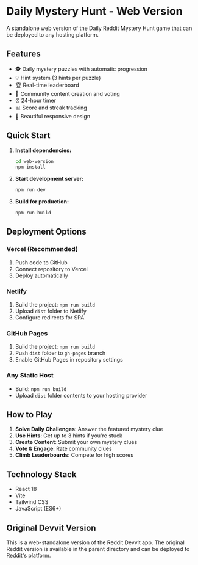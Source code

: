 # Daily Mystery Hunt - Web Version

A standalone web version of the Daily Reddit Mystery Hunt game that can be deployed to any hosting platform.

## Features

- 🕵️ Daily mystery puzzles with automatic progression
- 💡 Hint system (3 hints per puzzle)
- 🏆 Real-time leaderboard
- 👥 Community content creation and voting
- ⏰ 24-hour timer
- 📊 Score and streak tracking
- 🎨 Beautiful responsive design

## Quick Start

1. **Install dependencies:**
   ```bash
   cd web-version
   npm install
   ```

2. **Start development server:**
   ```bash
   npm run dev
   ```

3. **Build for production:**
   ```bash
   npm run build
   ```

## Deployment Options

### Vercel (Recommended)
1. Push code to GitHub
2. Connect repository to Vercel
3. Deploy automatically

### Netlify
1. Build the project: `npm run build`
2. Upload `dist` folder to Netlify
3. Configure redirects for SPA

### GitHub Pages
1. Build the project: `npm run build`
2. Push `dist` folder to `gh-pages` branch
3. Enable GitHub Pages in repository settings

### Any Static Host
- Build: `npm run build`
- Upload `dist` folder contents to your hosting provider

## How to Play

1. **Solve Daily Challenges**: Answer the featured mystery clue
2. **Use Hints**: Get up to 3 hints if you're stuck
3. **Create Content**: Submit your own mystery clues
4. **Vote & Engage**: Rate community clues
5. **Climb Leaderboards**: Compete for high scores

## Technology Stack

- React 18
- Vite
- Tailwind CSS
- JavaScript (ES6+)

## Original Devvit Version

This is a web-standalone version of the Reddit Devvit app. The original Reddit version is available in the parent directory and can be deployed to Reddit's platform.
